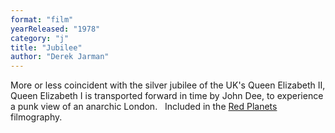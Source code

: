 ```yaml
---
format: "film"
yearReleased: "1978"
category: "j"
title: "Jubilee"
author: "Derek Jarman"
---
```

More or less coincident with the silver jubilee of the  UK's Queen Elizabeth II, Queen Elizabeth I is transported forward in time by  John Dee, to experience a punk view of an anarchic London.
 
Included in the <a href="biblio.htm#Red Planets">Red  Planets</a> filmography.
 